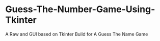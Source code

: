# Guess-The-Number-Game-Using-Tkinter
A Raw and GUI based on Tkinter Build for A Guess The Name Game
